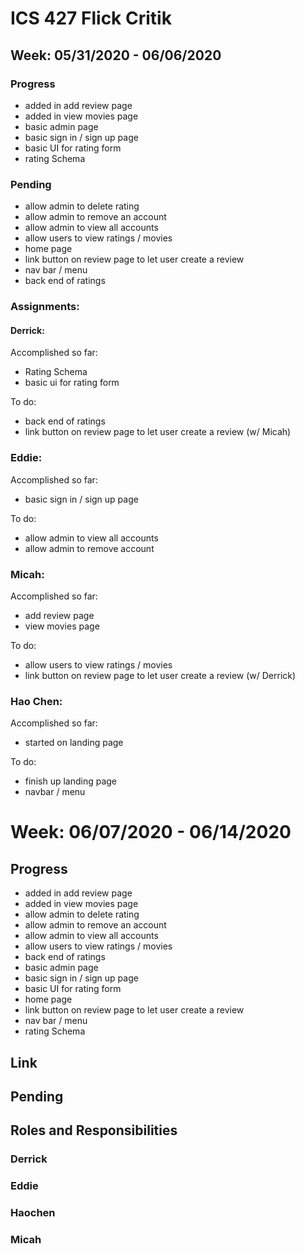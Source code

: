 # ICS 427 Flick Critik

## Week: 05/31/2020 - 06/06/2020

### Progress
- added in add review page
- added in view movies page
- basic admin page
- basic sign in / sign up page
- basic UI for rating form
- rating Schema

### Pending
- allow admin to delete rating
- allow admin to remove an account
- allow admin to view all accounts
- allow users to view ratings / movies
- home page
- link button on review page to let user create a review
- nav bar / menu
- back end of ratings

### Assignments:

#### Derrick:

Accomplished so far:
- Rating Schema
- basic ui for rating form

To do:
- back end of ratings
- link button on review page to let user create a review (w/ Micah)

### Eddie: 

Accomplished so far:
- basic sign in / sign up page

To do: 
- allow admin to view all accounts
- allow admin to remove account

### Micah: 

Accomplished so far:
- add review page
- view movies page

To do:
- allow users to view ratings / movies
- link button on review page to let user create a review (w/ Derrick)

### Hao Chen: 

Accomplished so far:
- started on landing page

To do: 

- finish up landing page
- navbar / menu

# Week: 06/07/2020 - 06/14/2020

## Progress
- added in add review page
- added in view movies page
- allow admin to delete rating
- allow admin to remove an account
- allow admin to view all accounts
- allow users to view ratings / movies
- back end of ratings
- basic admin page
- basic sign in / sign up page
- basic UI for rating form
- home page
- link button on review page to let user create a review
- nav bar / menu
- rating Schema

## Link

## Pending

## Roles and Responsibilities

### Derrick

### Eddie

### Haochen

### Micah



